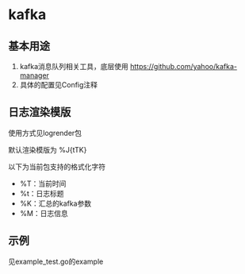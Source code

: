 # kafka

## 基本用途

1. kafka消息队列相关工具，底层使用 https://github.com/yahoo/kafka-manager
2. 具体的配置见Config注释

## 日志渲染模版

使用方式见logrender包

默认渲染模版为 %J{tTK}

以下为当前包支持的格式化字符

* %T：当前时间
* %t：日志标题
* %K：汇总的kafka参数
* %M：日志信息

## 示例

见example_test.go的example